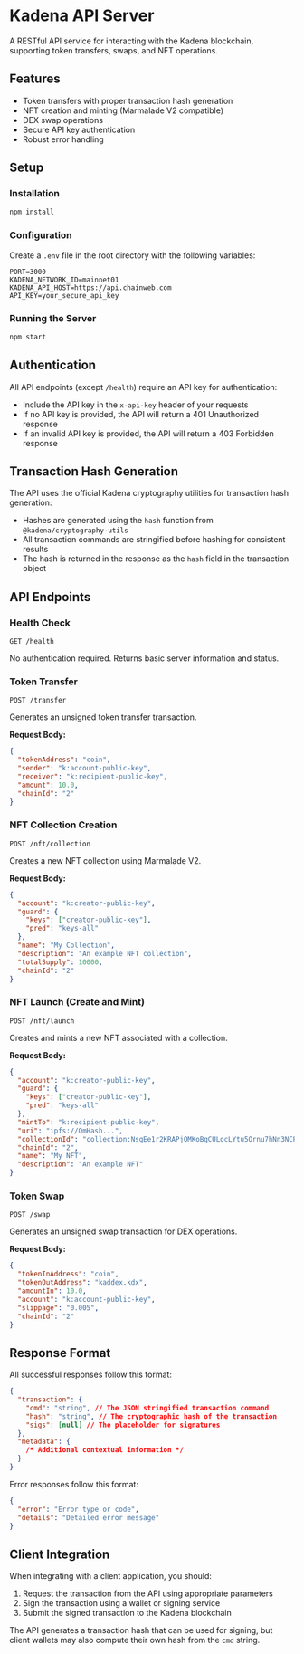 # Kadena API Server

A RESTful API service for interacting with the Kadena blockchain, supporting token transfers, swaps, and NFT operations.

## Features

- Token transfers with proper transaction hash generation
- NFT creation and minting (Marmalade V2 compatible)
- DEX swap operations
- Secure API key authentication
- Robust error handling

## Setup

### Installation

```bash
npm install
```

### Configuration

Create a `.env` file in the root directory with the following variables:

```
PORT=3000
KADENA_NETWORK_ID=mainnet01
KADENA_API_HOST=https://api.chainweb.com
API_KEY=your_secure_api_key
```

### Running the Server

```bash
npm start
```

## Authentication

All API endpoints (except `/health`) require an API key for authentication:

- Include the API key in the `x-api-key` header of your requests
- If no API key is provided, the API will return a 401 Unauthorized response
- If an invalid API key is provided, the API will return a 403 Forbidden response

## Transaction Hash Generation

The API uses the official Kadena cryptography utilities for transaction hash generation:

- Hashes are generated using the `hash` function from `@kadena/cryptography-utils`
- All transaction commands are stringified before hashing for consistent results
- The hash is returned in the response as the `hash` field in the transaction object

## API Endpoints

### Health Check

```
GET /health
```

No authentication required. Returns basic server information and status.

### Token Transfer

```
POST /transfer
```

Generates an unsigned token transfer transaction.

**Request Body:**

```json
{
  "tokenAddress": "coin",
  "sender": "k:account-public-key",
  "receiver": "k:recipient-public-key",
  "amount": 10.0,
  "chainId": "2"
}
```

### NFT Collection Creation

```
POST /nft/collection
```

Creates a new NFT collection using Marmalade V2.

**Request Body:**

```json
{
  "account": "k:creator-public-key",
  "guard": {
    "keys": ["creator-public-key"],
    "pred": "keys-all"
  },
  "name": "My Collection",
  "description": "An example NFT collection",
  "totalSupply": 10000,
  "chainId": "2"
}
```

### NFT Launch (Create and Mint)

```
POST /nft/launch
```

Creates and mints a new NFT associated with a collection.

**Request Body:**

```json
{
  "account": "k:creator-public-key",
  "guard": {
    "keys": ["creator-public-key"],
    "pred": "keys-all"
  },
  "mintTo": "k:recipient-public-key",
  "uri": "ipfs://QmHash...",
  "collectionId": "collection:NsqEe1r2KRAPjOMKoBgCULocLYtu5Ornu7hNn3NCPhI",
  "chainId": "2",
  "name": "My NFT",
  "description": "An example NFT"
}
```

### Token Swap

```
POST /swap
```

Generates an unsigned swap transaction for DEX operations.

**Request Body:**

```json
{
  "tokenInAddress": "coin",
  "tokenOutAddress": "kaddex.kdx",
  "amountIn": 10.0,
  "account": "k:account-public-key",
  "slippage": "0.005",
  "chainId": "2"
}
```

## Response Format

All successful responses follow this format:

```json
{
  "transaction": {
    "cmd": "string", // The JSON stringified transaction command
    "hash": "string", // The cryptographic hash of the transaction
    "sigs": [null] // The placeholder for signatures
  },
  "metadata": {
    /* Additional contextual information */
  }
}
```

Error responses follow this format:

```json
{
  "error": "Error type or code",
  "details": "Detailed error message"
}
```

## Client Integration

When integrating with a client application, you should:

1. Request the transaction from the API using appropriate parameters
2. Sign the transaction using a wallet or signing service
3. Submit the signed transaction to the Kadena blockchain

The API generates a transaction hash that can be used for signing, but client wallets may also compute their own hash from the `cmd` string.

